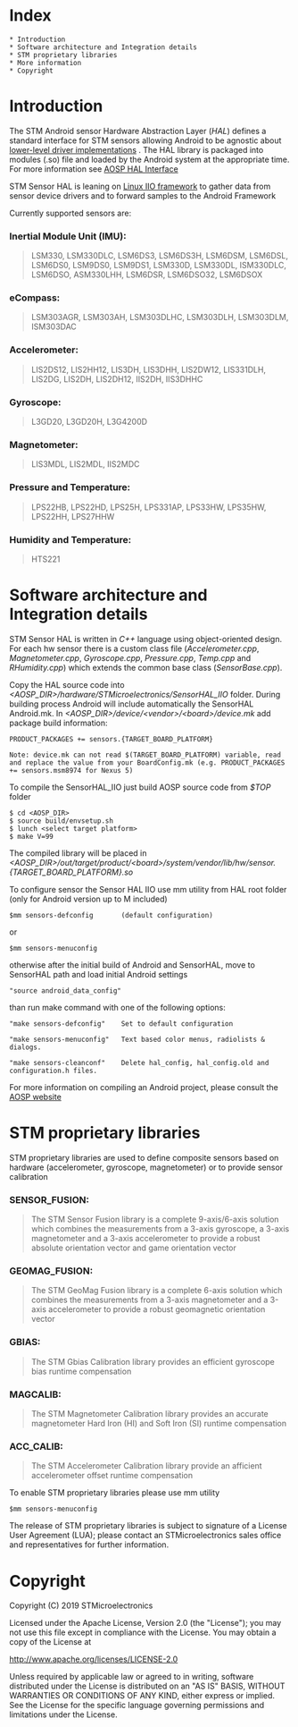 Index
=====
	* Introduction
	* Software architecture and Integration details
	* STM proprietary libraries
	* More information
	* Copyright


Introduction
=========
The STM Android sensor Hardware Abstraction Layer (*HAL*) defines a standard interface for STM sensors allowing Android to be agnostic about [lower-level driver implementations](https://github.com/STMicroelectronics/STMems_Linux_IIO_drivers/tree/linux-4.4.y-gh) . The HAL library is packaged into modules (.so) file and loaded by the Android system at the appropriate time. For more information see [AOSP HAL Interface](https://source.android.com/devices/sensors/hal-interface.html)

STM Sensor HAL is leaning on [Linux IIO framework](https://git.kernel.org/cgit/linux/kernel/git/torvalds/linux.git/tree/Documentation/iio) to gather data from sensor device drivers and to forward samples to the Android Framework

Currently supported sensors are:

### Inertial Module Unit (IMU):

> LSM330, LSM330DLC, LSM6DS3, LSM6DS3H, LSM6DSM, LSM6DSL, LSM6DS0, LSM9DS0, LSM9DS1, LSM330D, LSM330DL, ISM330DLC, LSM6DSO, ASM330LHH, LSM6DSR, LSM6DSO32,
> LSM6DSOX

### eCompass:

> LSM303AGR, LSM303AH, LSM303DLHC, LSM303DLH, LSM303DLM, ISM303DAC

### Accelerometer:

> LIS2DS12, LIS2HH12, LIS3DH, LIS3DHH, LIS2DW12, LIS331DLH, LIS2DG, LIS2DH, LIS2DH12, IIS2DH, IIS3DHHC

### Gyroscope:

> L3GD20, L3GD20H, L3G4200D

### Magnetometer:

> LIS3MDL, LIS2MDL, IIS2MDC

### Pressure and Temperature:

> LPS22HB, LPS22HD, LPS25H, LPS331AP, LPS33HW, LPS35HW, LPS22HH, LPS27HHW

### Humidity and Temperature:

> HTS221

Software architecture and Integration details
=============

STM Sensor HAL is written in *C++* language using object-oriented design. For each hw sensor there is a custom class file
(*Accelerometer.cpp*, *Magnetometer.cpp*, *Gyroscope.cpp*, *Pressure.cpp*, *Temp.cpp* and *RHumidity.cpp*) which extends the common base class (*SensorBase.cpp*).

Copy the HAL source code into *<AOSP_DIR\>/hardware/STMicroelectronics/SensorHAL_IIO* folder. During building process Android will include automatically the SensorHAL Android.mk.
In *<AOSP_DIR\>/device/<vendor\>/<board\>/device.mk* add package build information:

	PRODUCT_PACKAGES += sensors.{TARGET_BOARD_PLATFORM}

	Note: device.mk can not read $(TARGET_BOARD_PLATFORM) variable, read and replace the value from your BoardConfig.mk (e.g. PRODUCT_PACKAGES += sensors.msm8974 for Nexus 5)

To compile the SensorHAL_IIO just build AOSP source code from *$TOP* folder

	$ cd <AOSP_DIR>
	$ source build/envsetup.sh
	$ lunch <select target platform>
	$ make V=99

The compiled library will be placed in *<AOSP_DIR\>/out/target/product/<board\>/system/vendor/lib/hw/sensor.{TARGET_BOARD_PLATFORM}.so*

To configure sensor the Sensor HAL IIO use mm utility from HAL root folder (only for Android version up to M included)

	$mm sensors-defconfig       (default configuration)
or

	$mm sensors-menuconfig

otherwise after the initial build of Android and SensorHAL, move to SensorHAL path and load initial Android settings

	"source android_data_config"

than run make command with one of the following options:

	"make sensors-defconfig"	Set to default configuration

	"make sensors-menuconfig"	Text based color menus, radiolists & dialogs.

	"make sensors-cleanconf"	Delete hal_config, hal_config.old and configuration.h files.


For more information on compiling an Android project, please consult the [AOSP website](https://source.android.com/source/requirements.html)



STM proprietary libraries
================

STM proprietary libraries are used to define composite sensors based on hardware (accelerometer, gyroscope, magnetometer) or to provide sensor calibration

### SENSOR_FUSION:
> The STM Sensor Fusion library is a complete 9-axis/6-axis solution which combines the measurements from a 3-axis gyroscope, a 3-axis magnetometer and a 3-axis accelerometer to provide a robust absolute orientation vector and game orientation vector

### GEOMAG_FUSION:
> The STM GeoMag Fusion library is a complete 6-axis solution which combines the measurements from a 3-axis magnetometer and a 3-axis accelerometer to provide a robust geomagnetic orientation vector

### GBIAS:
> The STM Gbias Calibration library provides an efficient gyroscope bias runtime compensation

### MAGCALIB:
> The STM Magnetometer Calibration library provides an accurate magnetometer Hard Iron (HI) and Soft Iron (SI) runtime compensation

### ACC_CALIB:
> The STM Accelerometer Calibration library provide an afficient accelerometer offset runtime compensation

To enable STM proprietary libraries please use mm utility

	$mm sensors-menuconfig

The release of STM proprietary libraries is subject to signature of a License User Agreement (LUA); please contact an STMicroelectronics sales office and representatives for further information.


Copyright
========
Copyright (C) 2019 STMicroelectronics

Licensed under the Apache License, Version 2.0 (the "License");
you may not use this file except in compliance with the License.
You may obtain a copy of the License at

http://www.apache.org/licenses/LICENSE-2.0

Unless required by applicable law or agreed to in writing, software
distributed under the License is distributed on an "AS IS" BASIS,
WITHOUT WARRANTIES OR CONDITIONS OF ANY KIND, either express or implied.
See the License for the specific language governing permissions and
limitations under the License.
